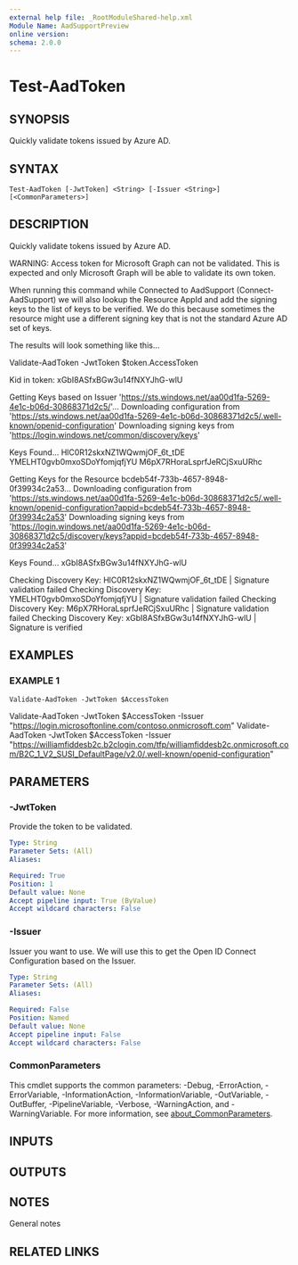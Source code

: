 ```yaml
---
external help file: _RootModuleShared-help.xml
Module Name: AadSupportPreview
online version:
schema: 2.0.0
---
```


# Test-AadToken

## SYNOPSIS
Quickly validate tokens issued by Azure AD.

## SYNTAX

```
Test-AadToken [-JwtToken] <String> [-Issuer <String>] [<CommonParameters>]
```

## DESCRIPTION
Quickly validate tokens issued by Azure AD.

WARNING: Access token for Microsoft Graph can not be validated.
This is expected and only Microsoft Graph will be able to validate its own token.

When running this command while Connected to AadSupport (Connect-AadSupport) we will also lookup the Resource AppId and add the signing keys to the list of keys to be verified.
We do this because sometimes the resource might use a different signing key that is not the standard Azure AD set of keys. 

The results will look something like this...

Validate-AadToken -JwtToken $token.AccessToken

Kid in token: xGbI8ASfxBGw3u14fNXYJhG-wlU

Getting Keys based on Issuer 'https://sts.windows.net/aa00d1fa-5269-4e1c-b06d-30868371d2c5/'...
Downloading configuration from 'https://sts.windows.net/aa00d1fa-5269-4e1c-b06d-30868371d2c5/.well-known/openid-configuration'
Downloading signing keys from 'https://login.windows.net/common/discovery/keys'

Keys Found...
HlC0R12skxNZ1WQwmjOF_6t_tDE
YMELHT0gvb0mxoSDoYfomjqfjYU
M6pX7RHoraLsprfJeRCjSxuURhc

Getting Keys for the Resource bcdeb54f-733b-4657-8948-0f39934c2a53...
Downloading configuration from 'https://sts.windows.net/aa00d1fa-5269-4e1c-b06d-30868371d2c5/.well-known/openid-configuration?appid=bcdeb54f-733b-4657-8948-0f39934c2a53'
Downloading signing keys from 'https://login.windows.net/aa00d1fa-5269-4e1c-b06d-30868371d2c5/discovery/keys?appid=bcdeb54f-733b-4657-8948-0f39934c2a53'

Keys Found...
xGbI8ASfxBGw3u14fNXYJhG-wlU

Checking Discovery Key: HlC0R12skxNZ1WQwmjOF_6t_tDE | Signature validation failed
Checking Discovery Key: YMELHT0gvb0mxoSDoYfomjqfjYU | Signature validation failed
Checking Discovery Key: M6pX7RHoraLsprfJeRCjSxuURhc | Signature validation failed
Checking Discovery Key: xGbI8ASfxBGw3u14fNXYJhG-wlU | Signature is verified

## EXAMPLES

### EXAMPLE 1
```
Validate-AadToken -JwtToken $AccessToken
```

Validate-AadToken -JwtToken $AccessToken -Issuer "https://login.microsoftonline.com/contoso.onmicrosoft.com"
Validate-AadToken -JwtToken $AccessToken -Issuer "https://williamfiddesb2c.b2clogin.com/tfp/williamfiddesb2c.onmicrosoft.com/B2C_1_V2_SUSI_DefaultPage/v2.0/.well-known/openid-configuration"

## PARAMETERS

### -JwtToken
Provide the token to be validated.

```yaml
Type: String
Parameter Sets: (All)
Aliases:

Required: True
Position: 1
Default value: None
Accept pipeline input: True (ByValue)
Accept wildcard characters: False
```

### -Issuer
Issuer you want to use.
We will use this to get the Open ID Connect Configuration based on the Issuer.

```yaml
Type: String
Parameter Sets: (All)
Aliases:

Required: False
Position: Named
Default value: None
Accept pipeline input: False
Accept wildcard characters: False
```

### CommonParameters
This cmdlet supports the common parameters: -Debug, -ErrorAction, -ErrorVariable, -InformationAction, -InformationVariable, -OutVariable, -OutBuffer, -PipelineVariable, -Verbose, -WarningAction, and -WarningVariable. For more information, see [about_CommonParameters](http://go.microsoft.com/fwlink/?LinkID=113216).

## INPUTS

## OUTPUTS

## NOTES
General notes

## RELATED LINKS
